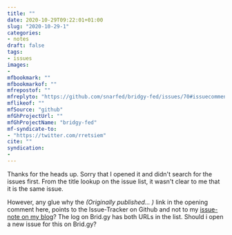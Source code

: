 ```yaml
---
title: ""
date: 2020-10-29T09:22:01+01:00
slug: "2020-10-29-1"
categories:
- notes
draft: false
tags:
- issues
images:
-
mfbookmark: ""
mfbookmarkof: ""
mfrepostof: ""
mfreplyto: "https://github.com/snarfed/bridgy-fed/issues/70#issuecomment-718272394"
mflikeof: ""
mfSource: "github"
mfGhProjectUrl: ""
mfGhProjectName: "bridgy-fed"
mf-syndicate-to:
- "https://twitter.com/rretsiem"
cite: ""
syndication:
-
---
```


Thanks for the heads up. Sorry that I opened it and didn't search for the issues first. From the title lookup on the issue list, it wasn't clear to me that it is the same issue.

However, any glue why the _(Originally published… )_ link in the opening comment here, points to the Issue-Tracker on Github and not to my [issue-note on my blog](https://renem.net/notes/github/2020-10-28-1/)? The log on Brid.gy has both URLs in the list. Should i open a new issue for this on Brid.gy? 

